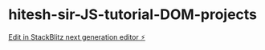 # hitesh-sir-JS-tutorial-DOM-projects

[Edit in StackBlitz next generation editor ⚡️](https://stackblitz.com/~/github.com/ShyamendraHazra/hitesh-sir-JS-tutorial-DOM-projects)